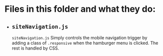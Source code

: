 # Files in this folder and what they do:

- ## `siteNavigation.js`
    `siteNavigation.js` Simply controls the mobile navigation trigger by adding a class of `.responsive` when the hamburger menu is clicked. The rest is handled by CSS.

